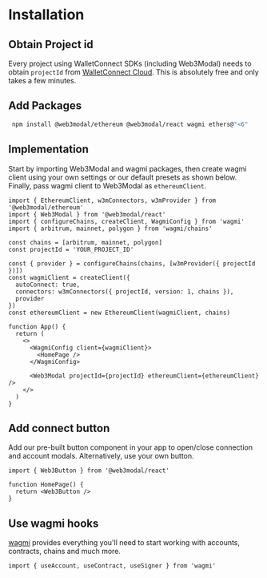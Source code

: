 # Installation

## Obtain Project id

Every project using WalletConnect SDKs (including Web3Modal) needs to obtain `projectId` from [WalletConnect Cloud](https://cloud.walletconnect.com/). This is absolutely free and only takes a few minutes.

## Add Packages

```bash npm2yarn
 npm install @web3modal/ethereum @web3modal/react wagmi ethers@"<6"
```

## Implementation

Start by importing Web3Modal and wagmi packages, then create wagmi client using your own settings or our default presets as shown below. Finally, pass wagmi client to Web3Modal as `ethereumClient`.

```tsx
import { EthereumClient, w3mConnectors, w3mProvider } from '@web3modal/ethereum'
import { Web3Modal } from '@web3modal/react'
import { configureChains, createClient, WagmiConfig } from 'wagmi'
import { arbitrum, mainnet, polygon } from 'wagmi/chains'

const chains = [arbitrum, mainnet, polygon]
const projectId = 'YOUR_PROJECT_ID'

const { provider } = configureChains(chains, [w3mProvider({ projectId })])
const wagmiClient = createClient({
  autoConnect: true,
  connectors: w3mConnectors({ projectId, version: 1, chains }),
  provider
})
const ethereumClient = new EthereumClient(wagmiClient, chains)

function App() {
  return (
    <>
      <WagmiConfig client={wagmiClient}>
        <HomePage />
      </WagmiConfig>

      <Web3Modal projectId={projectId} ethereumClient={ethereumClient} />
    </>
  )
}
```

## Add connect button

Add our pre-built button component in your app to open/close connection and account modals. Alternatively, use your own button.

```tsx
import { Web3Button } from '@web3modal/react'

function HomePage() {
  return <Web3Button />
}
```

## Use wagmi hooks

[wagmi](https://wagmi.sh) provides everything you'll need to start working with accounts, contracts, chains and much more.

```tsx
import { useAccount, useContract, useSigner } from 'wagmi'
```
